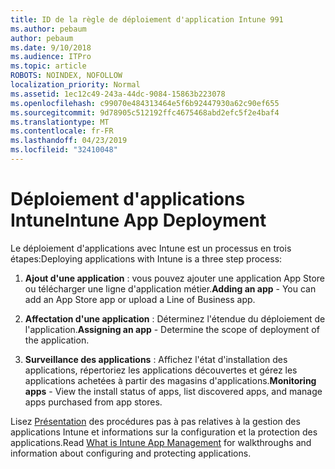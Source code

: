 ```yaml
---
title: ID de la règle de déploiement d'application Intune 991
ms.author: pebaum
author: pebaum
ms.date: 9/10/2018
ms.audience: ITPro
ms.topic: article
ROBOTS: NOINDEX, NOFOLLOW
localization_priority: Normal
ms.assetid: 1ec12c49-243a-44dc-9084-15863b223078
ms.openlocfilehash: c99070e484313464e5f6b92447930a62c90ef655
ms.sourcegitcommit: 9d78905c512192ffc4675468abd2efc5f2e4baf4
ms.translationtype: MT
ms.contentlocale: fr-FR
ms.lasthandoff: 04/23/2019
ms.locfileid: "32410048"
---
```

# <a name="intune-app-deployment"></a><span data-ttu-id="cd8eb-102">Déploiement d'applications Intune</span><span class="sxs-lookup"><span data-stu-id="cd8eb-102">Intune App Deployment</span></span>

<span data-ttu-id="cd8eb-103">Le déploiement d'applications avec Intune est un processus en trois étapes:</span><span class="sxs-lookup"><span data-stu-id="cd8eb-103">Deploying applications with Intune is a three step process:</span></span>
  
1. <span data-ttu-id="cd8eb-104">**Ajout d'une application** : vous pouvez ajouter une application App Store ou télécharger une ligne d'application métier.</span><span class="sxs-lookup"><span data-stu-id="cd8eb-104">**Adding an app** - You can add an App Store app or upload a Line of Business app.</span></span> 
    
2. <span data-ttu-id="cd8eb-105">**Affectation d'une application** : Déterminez l'étendue du déploiement de l'application.</span><span class="sxs-lookup"><span data-stu-id="cd8eb-105">**Assigning an app** - Determine the scope of deployment of the application.</span></span> 
    
3. <span data-ttu-id="cd8eb-106">**Surveillance des applications** : Affichez l'état d'installation des applications, répertoriez les applications découvertes et gérez les applications achetées à partir des magasins d'applications.</span><span class="sxs-lookup"><span data-stu-id="cd8eb-106">**Monitoring apps** - View the install status of apps, list discovered apps, and manage apps purchased from app stores.</span></span> 
    
<span data-ttu-id="cd8eb-107">Lisez [Présentation](https://docs.microsoft.com/intune/app-management) des procédures pas à pas relatives à la gestion des applications Intune et informations sur la configuration et la protection des applications.</span><span class="sxs-lookup"><span data-stu-id="cd8eb-107">Read [What is Intune App Management](https://docs.microsoft.com/intune/app-management) for walkthroughs and information about configuring and protecting applications.</span></span> 
  

